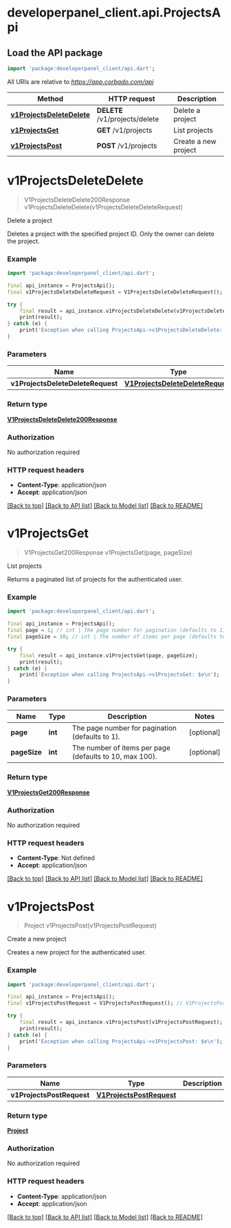 # developerpanel_client.api.ProjectsApi

## Load the API package
```dart
import 'package:developerpanel_client/api.dart';
```

All URIs are relative to *https://app.corbado.com/api*

Method | HTTP request | Description
------------- | ------------- | -------------
[**v1ProjectsDeleteDelete**](ProjectsApi.md#v1projectsdeletedelete) | **DELETE** /v1/projects/delete | Delete a project
[**v1ProjectsGet**](ProjectsApi.md#v1projectsget) | **GET** /v1/projects | List projects
[**v1ProjectsPost**](ProjectsApi.md#v1projectspost) | **POST** /v1/projects | Create a new project


# **v1ProjectsDeleteDelete**
> V1ProjectsDeleteDelete200Response v1ProjectsDeleteDelete(v1ProjectsDeleteDeleteRequest)

Delete a project

Deletes a project with the specified project ID. Only the owner can delete the project.

### Example
```dart
import 'package:developerpanel_client/api.dart';

final api_instance = ProjectsApi();
final v1ProjectsDeleteDeleteRequest = V1ProjectsDeleteDeleteRequest(); // V1ProjectsDeleteDeleteRequest | 

try {
    final result = api_instance.v1ProjectsDeleteDelete(v1ProjectsDeleteDeleteRequest);
    print(result);
} catch (e) {
    print('Exception when calling ProjectsApi->v1ProjectsDeleteDelete: $e\n');
}
```

### Parameters

Name | Type | Description  | Notes
------------- | ------------- | ------------- | -------------
 **v1ProjectsDeleteDeleteRequest** | [**V1ProjectsDeleteDeleteRequest**](V1ProjectsDeleteDeleteRequest.md)|  | 

### Return type

[**V1ProjectsDeleteDelete200Response**](V1ProjectsDeleteDelete200Response.md)

### Authorization

No authorization required

### HTTP request headers

 - **Content-Type**: application/json
 - **Accept**: application/json

[[Back to top]](#) [[Back to API list]](../README.md#documentation-for-api-endpoints) [[Back to Model list]](../README.md#documentation-for-models) [[Back to README]](../README.md)

# **v1ProjectsGet**
> V1ProjectsGet200Response v1ProjectsGet(page, pageSize)

List projects

Returns a paginated list of projects for the authenticated user.

### Example
```dart
import 'package:developerpanel_client/api.dart';

final api_instance = ProjectsApi();
final page = 1; // int | The page number for pagination (defaults to 1).
final pageSize = 10; // int | The number of items per page (defaults to 10, max 100).

try {
    final result = api_instance.v1ProjectsGet(page, pageSize);
    print(result);
} catch (e) {
    print('Exception when calling ProjectsApi->v1ProjectsGet: $e\n');
}
```

### Parameters

Name | Type | Description  | Notes
------------- | ------------- | ------------- | -------------
 **page** | **int**| The page number for pagination (defaults to 1). | [optional] 
 **pageSize** | **int**| The number of items per page (defaults to 10, max 100). | [optional] 

### Return type

[**V1ProjectsGet200Response**](V1ProjectsGet200Response.md)

### Authorization

No authorization required

### HTTP request headers

 - **Content-Type**: Not defined
 - **Accept**: application/json

[[Back to top]](#) [[Back to API list]](../README.md#documentation-for-api-endpoints) [[Back to Model list]](../README.md#documentation-for-models) [[Back to README]](../README.md)

# **v1ProjectsPost**
> Project v1ProjectsPost(v1ProjectsPostRequest)

Create a new project

Creates a new project for the authenticated user.

### Example
```dart
import 'package:developerpanel_client/api.dart';

final api_instance = ProjectsApi();
final v1ProjectsPostRequest = V1ProjectsPostRequest(); // V1ProjectsPostRequest | 

try {
    final result = api_instance.v1ProjectsPost(v1ProjectsPostRequest);
    print(result);
} catch (e) {
    print('Exception when calling ProjectsApi->v1ProjectsPost: $e\n');
}
```

### Parameters

Name | Type | Description  | Notes
------------- | ------------- | ------------- | -------------
 **v1ProjectsPostRequest** | [**V1ProjectsPostRequest**](V1ProjectsPostRequest.md)|  | 

### Return type

[**Project**](Project.md)

### Authorization

No authorization required

### HTTP request headers

 - **Content-Type**: application/json
 - **Accept**: application/json

[[Back to top]](#) [[Back to API list]](../README.md#documentation-for-api-endpoints) [[Back to Model list]](../README.md#documentation-for-models) [[Back to README]](../README.md)

